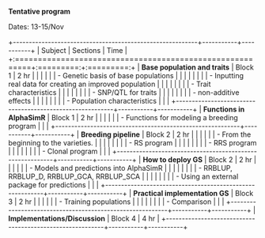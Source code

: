 **Tentative program**

Dates: 13-15/Nov

+----------------------------------------------------------+-----------+-----------+
| Subject                                                  | Sections  | Time      |
+:=========================================================+:=========:+:=========:+
| **Base population and traits**                           | Block 1   | 2 hr      |
|                                                          |           |           |
| -   Genetic basis of base populations                    |           |           |
|                                                          |           |           |
| -   Inputting real data for creating an improved population |           |           |
|                                                          |           |           |
| -   Trait characteristics                                |           |           |
|                                                          |           |           |
| -   SNP/QTL for traits                                   |           |           |
|                                                          |           |           |
| -   non-additive effects                                 |           |           |
|                                                          |           |           |
| -   Population characteristics                           |           |           |
+----------------------------------------------------------+-----------+-----------+
| **Functions in AlphaSimR**                               | Block 1   | 2 hr      |
|                                                          |           |           |
| -   Functions for modeling a breeding program        |           |           |
+----------------------------------------------------------+-----------+-----------+
| **Breeding pipeline**                                    | Block 2   | 2 hr      |
|                                                          |           |           |
| -   From the beginning to the varieties.                 |           |           |
|                                                          |           |           |
| -   RS program                                           |           |           |
|                                                          |           |           |
| -   RRS program                                          |           |           |
|                                                          |           |           |
| -   Clonal program                                       |           |           |
+----------------------------------------------------------+-----------+-----------+
| **How to deploy GS**                                     | Block 2   | 2 hr      |
|                                                          |           |           |
| -   Models and predictions into AlphaSimR                |           |           |
|                                                          |           |           |
| -   RRBLUP, RRBLUP_D, RRBLUP_GCA, RRBLUP_SCA             |           |           |
|                                                          |           |           |
| -   Using an external package for predictions            |           |           |
+----------------------------------------------------------+-----------+-----------+
| **Practical implementation GS**                          | Block 3   | 2 hr      |
|                                                          |           |           |
| -   Training populations                                 |           |           |
|                                                          |           |           |
| -   Comparison                                           |           |           |
+----------------------------------------------------------+-----------+-----------+
| **Implementations/Discussion**                           | Block 4   | 4 hr      |
+----------------------------------------------------------+-----------+-----------+
